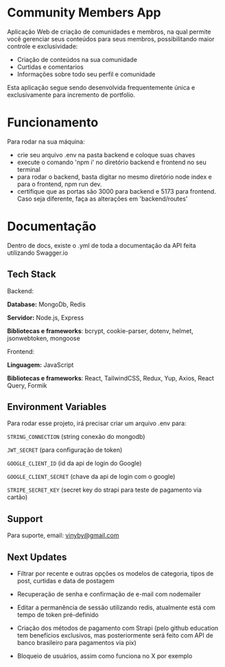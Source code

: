 
# Community Members App

Aplicação Web de criação de comunidades e membros, na qual permite você gerenciar seus conteúdos para seus membros, possibilitando maior controle e exclusividade:
- Criação de conteúdos na sua comunidade
- Curtidas e comentarios
- Informações sobre todo seu perfil e comunidade

Esta aplicação segue sendo desenvolvida frequentemente única e exclusivamente para incremento de portfolio.

# Funcionamento 

Para rodar na sua máquina:

- crie seu arquivo .env na pasta backend e coloque suas chaves
- execute o comando 'npm i' no diretório backend e frontend no seu terminal
- para rodar o backend, basta digitar no mesmo diretório node index e para o frontend, npm run dev.
- certifique que as portas são 3000 para backend e 5173 para frontend. Caso seja diferente, faça as alterações em 'backend/routes'

# Documentação

Dentro de docs, existe o .yml de toda a documentação da API feita utilizando Swagger.io

## Tech Stack

Backend:

**Database:** MongoDb, Redis

**Servidor:** Node.js, Express

**Bibliotecas e frameworks**: bcrypt, cookie-parser, dotenv, helmet, jsonwebtoken, mongoose

Frontend:

**Linguagem:** JavaScript

**Bibliotecas e frameworks**: React, TailwindCSS, Redux, Yup, Axios, React Query, Formik


## Environment Variables

Para rodar esse projeto, irá precisar criar um arquivo .env para:

`STRING_CONNECTION` (string conexão do mongodb)

`JWT_SECRET` (para configuração de token)

`GOOGLE_CLIENT_ID` (id da api de login do Google)

`GOOGLE_CLIENT_SECRET` (chave da api de login com o google)

`STRIPE_SECRET_KEY` (secret key do strapi para teste de pagamento via cartão)

## Support

Para suporte, email: vinyby@gmail.com


## Next Updates

- Filtrar por recente e outras opções os modelos de categoria, tipos de post, curtidas e data de postagem

- Recuperação de senha e confirmação de e-mail com nodemailer

- Editar a permanência de sessão utilizando redis, atualmente está com tempo de token pré-definido

- Criação dos métodos de pagamento com Strapi (pelo github education tem benefícios exclusivos, mas posteriormente será feito com API de banco brasileiro para pagamentos via pix)

- Bloqueio de usuários, assim como funciona no X por exemplo
